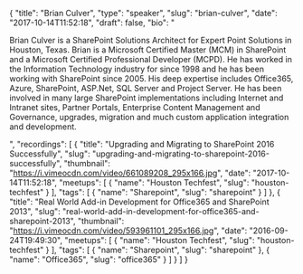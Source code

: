 {
  "title": "Brian Culver",
  "type": "speaker",
  "slug": "brian-culver",
  "date": "2017-10-14T11:52:18",
  "draft": false,
  "bio": "<p>Brian Culver is a SharePoint Solutions Architect for Expert Point Solutions in Houston, Texas. Brian is a Microsoft Certified Master (MCM) in SharePoint and a Microsoft Certified Professional Developer (MCPD). He has worked in the Information Technology industry for since 1998 and he has been working with SharePoint since 2005. His deep expertise includes Office365, Azure, SharePoint, ASP.Net, SQL Server and Project Server. He has been involved in many large SharePoint implementations including Internet and Intranet sites, Partner Portals, Enterprise Content Management and Governance, upgrades, migration and much custom application integration and development.</p>",
  "recordings": [
    {
      "title": "Upgrading and Migrating to SharePoint 2016 Successfully",
      "slug": "upgrading-and-migrating-to-sharepoint-2016-successfully",
      "thumbnail": "https://i.vimeocdn.com/video/661089208_295x166.jpg",
      "date": "2017-10-14T11:52:18",
      "meetups": [
        {
          "name": "Houston Techfest",
          "slug": "houston-techfest"
        }
      ],
      "tags": [
        {
          "name": "Sharepoint",
          "slug": "sharepoint"
        }
      ]
    },
    {
      "title": "Real World Add-in Development for Office365 and SharePoint 2013",
      "slug": "real-world-add-in-development-for-office365-and-sharepoint-2013",
      "thumbnail": "https://i.vimeocdn.com/video/593961101_295x166.jpg",
      "date": "2016-09-24T19:49:30",
      "meetups": [
        {
          "name": "Houston Techfest",
          "slug": "houston-techfest"
        }
      ],
      "tags": [
        {
          "name": "Sharepoint",
          "slug": "sharepoint"
        },
        {
          "name": "Office365",
          "slug": "office365"
        }
      ]
    }
  ]
}